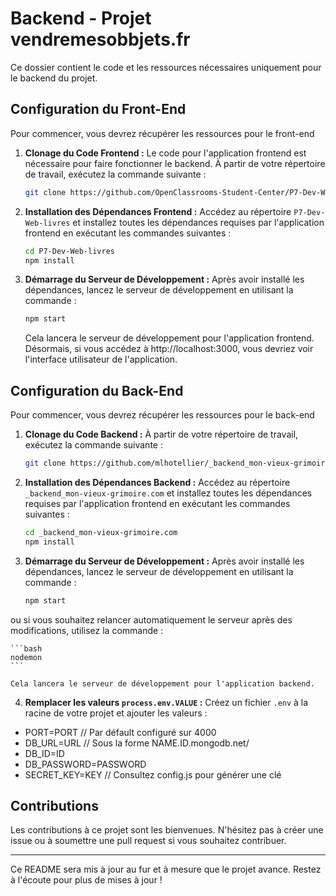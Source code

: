 # Backend - Projet vendremesobbjets.fr

Ce dossier contient le code et les ressources nécessaires uniquement pour le backend du projet.

## Configuration du Front-End

Pour commencer, vous devrez récupérer les ressources pour le front-end

1. **Clonage du Code Frontend :** Le code pour l'application frontend est nécessaire pour faire fonctionner le backend. À partir de votre répertoire de travail, exécutez la commande suivante :

    ```bash
    git clone https://github.com/OpenClassrooms-Student-Center/P7-Dev-Web-livres
    ```

2. **Installation des Dépendances Frontend :** Accédez au répertoire `P7-Dev-Web-livres` et installez toutes les dépendances requises par l'application frontend en exécutant les commandes suivantes :

    ```bash
    cd P7-Dev-Web-livres
    npm install
    ```

3. **Démarrage du Serveur de Développement :** Après avoir installé les dépendances, lancez le serveur de développement en utilisant la commande :

    ```bash
    npm start
    ```

    Cela lancera le serveur de développement pour l'application frontend. Désormais, si vous accédez à http://localhost:3000, vous devriez voir l'interface utilisateur de l'application.

## Configuration du Back-End

Pour commencer, vous devrez récupérer les ressources pour le back-end

1. **Clonage du Code Backend :** À partir de votre répertoire de travail, exécutez la commande suivante :

    ```bash
    git clone https://github.com/mlhotellier/_backend_mon-vieux-grimoire.com.git
    ```

2. **Installation des Dépendances Backend :** Accédez au répertoire `_backend_mon-vieux-grimoire.com` et installez toutes les dépendances requises par l'application frontend en exécutant les commandes suivantes :

    ```bash
    cd _backend_mon-vieux-grimoire.com
    npm install
    ```

3. **Démarrage du Serveur de Développement :** Après avoir installé les dépendances, lancez le serveur de développement en utilisant la commande :

    ```bash
    npm start
    ```

ou si vous souhaitez relancer automatiquement le serveur après des modifications, utilisez la commande :

    ```bash
    nodemon
    ```

    Cela lancera le serveur de développement pour l'application backend.

4. **Remplacer les valeurs `process.env.VALUE` :** Créez un fichier `.env` à la racine de votre projet et ajouter les valeurs :
- PORT=PORT // Par défault configuré sur 4000
- DB_URL=URL // Sous la forme NAME.ID.mongodb.net/
- DB_ID=ID
- DB_PASSWORD=PASSWORD
- SECRET_KEY=KEY // Consultez config.js pour générer une clé


## Contributions

Les contributions à ce projet sont les bienvenues. N'hésitez pas à créer une issue ou à soumettre une pull request si vous souhaitez contribuer.

---

Ce README sera mis à jour au fur et à mesure que le projet avance. Restez à l'écoute pour plus de mises à jour !
